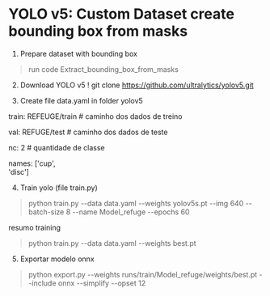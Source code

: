 # YOLO v5: Custom Dataset create bounding box from masks

1. Prepare dataset with bounding box
> run code Extract_bounding_box_from_masks

2. Download YOLO v5
! git clone  https://github.com/ultralytics/yolov5.git

3. Create file data.yaml in folder yolov5

train: REFEUGE/train # caminho dos dados de treino 

val: REFUGE/test # caminho dos dados de teste 

nc: 2 # quantidade de classe 

names: ['cup',  
        'disc']  


4. Train yolo (file train.py)
> python train.py --data data.yaml --weights yolov5s.pt --img 640 --batch-size 8 --name Model_refuge --epochs 60

resumo training
> python train.py --data data.yaml --weights best.pt

5. Exportar modelo onnx
> python export.py --weights runs/train/Model_refuge/weights/best.pt --include onnx --simplify --opset 12
